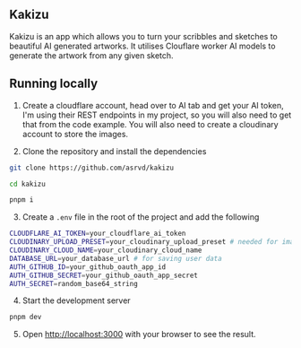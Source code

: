 ## Kakizu

Kakizu is an app which allows you to turn your scribbles and sketches to beautiful AI generated artworks. It utilises Clouflare worker AI models to generate the artwork from any given sketch.

## Running locally

1. Create a cloudflare account, head over to AI tab and get your AI token, I'm using their REST endpoints in my project, so you will also need to get that from the code example. You will also need to create a cloudinary account to store the images.

2. Clone the repository and install the dependencies

```bash
git clone https://github.com/asrvd/kakizu

cd kakizu

pnpm i
```

3. Create a `.env` file in the root of the project and add the following

```bash
CLOUDFLARE_AI_TOKEN=your_cloudflare_ai_token
CLOUDINARY_UPLOAD_PRESET=your_cloudinary_upload_preset # needed for image storage
CLOUDINARY_CLOUD_NAME=your_cloudinary_cloud_name
DATABASE_URL=your_database_url # for saving user data
AUTH_GITHUB_ID=your_github_oauth_app_id
AUTH_GITHUB_SECRET=your_github_oauth_app_secret
AUTH_SECRET=random_base64_string
```

4. Start the development server

```bash
pnpm dev
```

5. Open [http://localhost:3000](http://localhost:3000) with your browser to see the result.


